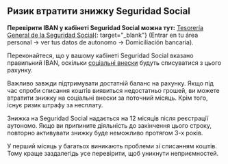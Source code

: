 ## Ризик втратити знижку Seguridad Social

**Перевірити IBAN у кабінеті Seguridad Social можна тут:**
[Tesorería General de la Seguridad Social](https://portal.seg-social.gob.es/wps/portal/importass/importass/bienvenida){:
target="_blank"} (Entrar en tu área personal -> ver tus datos de autonomo -> Domiciliación bancaria).

Переконайтеся, що у вашому кабінеті Seguridad Social вказано правильний IBAN,
оскільки [соціальні внески](#соціальні-внески-seguridad-social) будуть списуватися з цього рахунку.

Важливо завжди підтримувати достатній баланс на рахунку. Якщо під час спроби списання коштів виявиться недостатньо
грошей, ви можете втратити знижку на соціальні внески за поточний місяць. Крім того, існує ризик штрафу за несплату.

Знижка на Seguridad Social надається на 12 місяців після реєстрації аутономо. Якщо ви припините діяльність до закінчення
цього строку, повторно активувати знижку буде неможливо протягом 3-х років.

У перший місяць у багатьох виникають проблеми зі списанням коштів. Тому краще заздалегідь усе перевірити, щоб уникнути
неприємностей.
